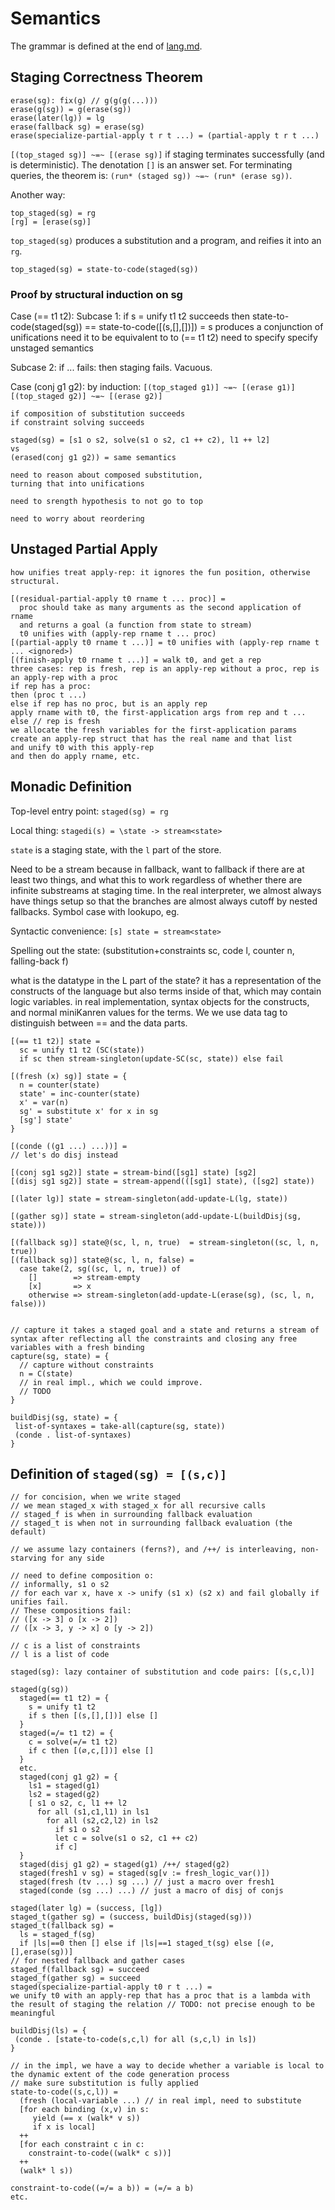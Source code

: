 # Semantics

The grammar is defined at the end of [lang.md](lang.md#grammar).

## Staging Correctness Theorem

```
erase(sg): fix(g) // g(g(g(...)))
erase(g(sg)) = g(erase(sg))
erase(later(lg)) = lg
erase(fallback sg) = erase(sg)
erase(specialize-partial-apply t r t ...) = (partial-apply t r t ...)
```

`[(top_staged sg)] ~=~ [(erase sg)]` if staging terminates successfully (and is deterministic).
The denotation `[]` is an answer set.
For terminating queries, the theorem is:
`(run* (staged sg)) ~=~ (run* (erase sg))`.

Another way:

```
top_staged(sg) = rg
[rg] = [erase(sg)]
```

`top_staged(sg)` produces a substitution and a program, and reifies it into an `rg`.

```
top_staged(sg) = state-to-code(staged(sg))
```

### Proof by structural induction on sg

Case (== t1 t2):
  Subcase 1: if s = unify t1 t2 succeeds then
    state-to-code(staged(sg)) == state-to-code([(s,[],[])]) =
    s produces a conjunction of unifications
    need it to be equivalent to to (== t1 t2)
    need to specify specify unstaged semantics
  
  Subcase 2: if ... fails: then staging fails. Vacuous.
  
Case (conj g1 g2):
  by induction:
    `[(top_staged g1)] ~=~ [(erase g1)]`
    `[(top_staged g2)] ~=~ [(erase g2)]`
    
    if composition of substitution succeeds
    if constraint solving succeeds
    
    staged(sg) = [s1 o s2, solve(s1 o s2, c1 ++ c2), l1 ++ l2]
    vs
    (erased(conj g1 g2)) = same semantics
    
    need to reason about composed substitution,
    turning that into unifications
    
    need to srength hypothesis to not go to top
    
    need to worry about reordering

## Unstaged Partial Apply

```
how unifies treat apply-rep: it ignores the fun position, otherwise structural.

[(residual-partial-apply t0 rname t ... proc)] =
  proc should take as many arguments as the second application of rname
  and returns a goal (a function from state to stream)
  t0 unifies with (apply-rep rname t ... proc)
[(partial-apply t0 rname t ...)] = t0 unifies with (apply-rep rname t ... <ignored>)
[(finish-apply t0 rname t ...)] = walk t0, and get a rep
three cases: rep is fresh, rep is an apply-rep without a proc, rep is an apply-rep with a proc
if rep has a proc:
then (proc t ...)
else if rep has no proc, but is an apply rep
apply rname with t0, the first-application args from rep and t ...
else // rep is fresh
we allocate the fresh variables for the first-application params
create an apply-rep struct that has the real name and that list
and unify t0 with this apply-rep
and then do apply rname, etc.
```

## Monadic Definition

Top-level entry point: `staged(sg) = rg`

Local thing: `stagedi(s) = \state -> stream<state>`

`state` is a staging state, with the `l` part of the store.

Need to be a stream because in fallback, want to fallback if there are at least two things, and what this to work regardless of whether there are infinite substreams at staging time. In the real interpreter, we almost always have things setup so that the branches are almost always cutoff by nested fallbacks. Symbol case with lookupo, eg.

Syntactic convenience:
`[s] state = stream<state>`

Spelling out the state:
(substitution+constraints sc, code l, counter n, falling-back f)

what is the datatype in the L part of the state?
it has a representation of the constructs of the language but also terms inside of that, which may contain logic variables.
in real implementation, syntax objects for the constructs, and normal miniKanren values for the terms.
We we use data tag to distinguish between == and the data parts.

```
[(== t1 t2)] state =
  sc = unify t1 t2 (SC(state))
  if sc then stream-singleton(update-SC(sc, state)) else fail

[(fresh (x) sg)] state = {
  n = counter(state)
  state' = inc-counter(state)
  x' = var(n)
  sg' = substitute x' for x in sg
  [sg'] state'
}

[(conde ((g1 ...) ...))] =
// let's do disj instead

[(conj sg1 sg2)] state = stream-bind([sg1] state) [sg2]
[(disj sg1 sg2)] state = stream-append(([sg1] state), ([sg2] state))

[(later lg)] state = stream-singleton(add-update-L(lg, state))

[(gather sg)] state = stream-singleton(add-update-L(buildDisj(sg, state)))

[(fallback sg)] state@(sc, l, n, true)  = stream-singleton((sc, l, n, true))
[(fallback sg)] state@(sc, l, n, false) = 
  case take(2, sg((sc, l, n, true)) of
    []        => stream-empty
    [x]       => x
    otherwise => stream-singleton(add-update-L(erase(sg), (sc, l, n, false)))


// capture it takes a staged goal and a state and returns a stream of syntax after reflecting all the constraints and closing any free variables with a fresh binding
capture(sg, state) = {
  // capture without constraints
  n = C(state)
  // in real impl., which we could improve.
  // TODO
}

buildDisj(sg, state) = {
 list-of-syntaxes = take-all(capture(sg, state))
 (conde . list-of-syntaxes)
}

```

## Definition of `staged(sg) = [(s,c)]`

```
// for concision, when we write staged
// we mean staged_x with staged_x for all recursive calls
// staged_f is when in surrounding fallback evaluation
// staged_t is when not in surrounding fallback evaluation (the default)

// we assume lazy containers (ferns?), and /++/ is interleaving, non-starving for any side

// need to define composition o:
// informally, s1 o s2
// for each var x, have x -> unify (s1 x) (s2 x) and fail globally if unifies fail.
// These compositions fail:
// ([x -> 3] o [x -> 2])
// ([x -> 3, y -> x] o [y -> 2])

// c is a list of constraints
// l is a list of code

staged(sg): lazy container of substitution and code pairs: [(s,c,l)]

staged(g(sg))
  staged(== t1 t2) = {
    s = unify t1 t2
    if s then [(s,[],[])] else []
  }
  staged(=/= t1 t2) = {
    c = solve(=/= t1 t2)
    if c then [(∅,c,[])] else []
  }
  etc.
  staged(conj g1 g2) = {
    ls1 = staged(g1)
    ls2 = staged(g2)
    [ s1 o s2, c, l1 ++ l2
      for all (s1,c1,l1) in ls1
        for all (s2,c2,l2) in ls2
          if s1 o s2
          let c = solve(s1 o s2, c1 ++ c2)
          if c]
  }
  staged(disj g1 g2) = staged(g1) /++/ staged(g2)
  staged(fresh1 v sg) = staged(sg[v := fresh_logic_var()])
  staged(fresh (tv ...) sg ...) // just a macro over fresh1
  staged(conde (sg ...) ...) // just a macro of disj of conjs

staged(later lg) = (success, [lg])
staged_t(gather sg) = (success, buildDisj(staged(sg)))
staged_t(fallback sg) =
  ls = staged_f(sg)
  if |ls|==0 then [] else if |ls|==1 staged_t(sg) else [(∅,[],erase(sg))]
// for nested fallback and gather cases
staged_f(fallback sg) = succeed
staged_f(gather sg) = succeed
staged(specialize-partial-apply t0 r t ...) =
we unify t0 with an apply-rep that has a proc that is a lambda with the result of staging the relation // TODO: not precise enough to be meaningful

buildDisj(ls) = {
 (conde . [state-to-code(s,c,l) for all (s,c,l) in ls])
}

// in the impl, we have a way to decide whether a variable is local to the dynamic extent of the code generation process
// make sure substitution is fully applied
state-to-code((s,c,l)) =
  (fresh (local-variable ...) // in real impl, need to substitute
  [for each binding (x,v) in s:
     yield (== x (walk* v s))
     if x is local]
  ++
  [for each constraint c in c:
    constraint-to-code((walk* c s))]
  ++
  (walk* l s))

constraint-to-code((=/= a b)) = (=/= a b)
etc.

```
